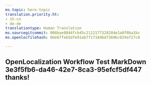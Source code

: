```yaml
---
ms.topic: hero-topic
translation.priority.ht:
- zh-cn
- de-de
translationtype: Human Translation
ms.sourcegitcommit: 008bae8844fcb45c2112177328284e1a8f0ba1bc
ms.openlocfilehash: 0de67feb5dfe91eb7f17184bd7369bc029af27c8

---
```

## OpenLocalization Workflow Test MarkDown 3e3f5fb6-da46-42e7-8ca3-95efcf5df447 thanks!



<!--HONumber=Jul16_HO5-->


